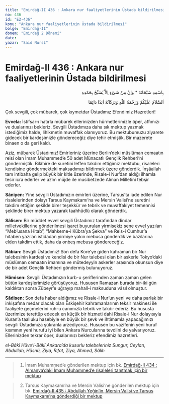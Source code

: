 ```yaml
---
title: "Emirdağ-II 436 : Ankara nur faaliyetlerinin Üstada bildirilmesi"
no: 436
id: "E2-436"
konu: "Ankara nur faaliyetlerinin Üstada bildirilmesi"
bolge: "Emirdağ-II"
donem: "Emirdağ 2 Dönemi"
date: 
yazar: "Said Nursî"
---
```


# Emirdağ-II 436 : Ankara nur faaliyetlerinin Üstada bildirilmesi

<p class="arabic" dir="rtl" title="Meal: “Subhân Allah’ın adıyla” * “Hiçbir şey yoktur ki O'nu hamd ile tesbih etmesin” [İsrâ 17:44]">بِاسْمِهِ سُبْحَانَهُ * وَاِنْ مِنْ شَىْءٍ اِلاَّ يُسَبِّحُ بِحَمْدِهِ</p>

<p class="arabic" dir="rtl" title="Meal: “Allah’ın selâmı, rahmeti ve bereketleri, ebedî ve dâimî olarak üzerinize olsun.”">اَلسَّلاَمُ عَلَيْكُمْ وَرَحْمَةُ اللّٰهِ وَبَرَكَاتُهُ اَبَدًا دَائِمًا</p>

Çok sevgili, çok mübarek, çok kıymetdar Üstadımız Efendimiz Hazretleri!

**Evvela:** İstifsar-ı hatırla mübarek ellerinizden hürmetlerimizle öper, affımızı ve dualarınızı bekleriz. Sevgili Üstadımıza daha sık mektup yazmak istediğimiz halde, lihikmetin muvaffak olamıyoruz. Bu mektubumuzu ziyarete gidecek bir kardeşimizle göndereceğiz diye tehir etmiştik. Bir mazerete binaen o da geri kaldı.

Aziz, mübarek Üstadımız! Emirleriniz üzerine Berlin’deki müslüman cemaatın reisi olan İmam Muhammed’e 50 adet Münacatlı Gençlik Rehberi’ni göndermiştik. Bilâhire de suretini leffen takdim ettiğimiz mektubu, risaleleri kendisine göndermekteki maksadımızı bildirmek üzere gönderdik. İnşâallah tam intibaha gelip büyük bir kitle üzerinde, Risale-i Nur’dan aldığı ilhamla tesir icra ederler ve azîm müjde ile musibetzede Alman Milletini tebşir ederler.

**Sâniyen:** Yine sevgili Üstadımızın emirleri üzerine, Tarsus’ta iade edilen Nur risalelerinden dolayı Tarsus Kaymakamı’na ve Mersin Valisi’ne suretini takdim ettiğim şekilde birer teşekkür ve tebrik ve muvaffakiyet temennisi şeklinde birer mektup yazarak taahhüdlü olarak gönderdik.

**Sâlisen:** Bir müddet evvel sevgili Üstadımız tarafından dindar milletvekillerine gönderilmesi işaret buyurulan yirmisekiz sene evvel yazılan “Meb’usana Hitab”, “Mahkeme-i Kübra’ya Şekva” ve Reis-i Cumhur’a hitaben yazılan istidadan yirmiye yakın mebusa gönderdik ve bazılarına elden takdim ettik, daha da onbeş mebusa göndereceğiz.

**Râbian:** Sevgili Üstadımız! Son defa Kore’ye giden kahraman bir Nur talebesinin kardeşi ve kendisi de bir Nur talebesi olan bir askerle Tokyo’daki müslüman cemaatın imamına ve mütedeyyin askerler arasında okunsun diye de bir adet Gençlik Rehberi göndermiş bulunuyoruz.

**Hâmisen:** Sevgili Üstadımızın kurb-u şeriflerinden zaman zaman gelen bütün kardeşlerimizle görüşüyoruz. Hususen Ramazan burada bir-iki gün kaldıktan sonra Zübeyr’e uğrayıp mahall-i maksuduna vâsıl olmuştur.

**Sâdisen:** Son defa haber aldığımız ve Risale-i Nur’un yeni ve daha parlak bir inkişafına medar olacak olan Eskişehir kahramanlarının teksir makinesi ile faaliyete geçmelerini ruh-u canımızla tebrik ve takdir ederiz. Bu hususta üzerimize terettüp edecek en küçük bir hizmeti dahi Risale-i Nur dolayısıyla Kuran’a taalluku hasebiyle en büyük bir şevk ve ihtimamla yapacağımızı sevgili Üstadımıza şükranla arzediyoruz. Hususen bu vazifenin yeni huruf kısmının yeni hurufu iyi bilen Ankara Nurcularına tevdiini de yalvarıyoruz. Ellerinizden tekrar öper, dualarınızı bekleriz efendimiz hazretleri.

*el-Bâkî Hüve’l-Bâkî*
*Ankara’da kusurlu talebeleriniz*
*Sungur, Ceylan, Abdullah, Hüsnü,*
*Ziya, Rıfat, Ziya, Ahmed, Sâlih*

***

> 1. İmam Muhammed’e gönderilen mektup için bk. [Emirdağ-II 434 : Almanya’daki İmam Muhammed’e risaleleri tanıtmak için bir mektup](E2-434.md)

> 2. Tarsus Kaymakamı’na ve Mersin Valisi’ne gönderilen mektup için bk. [Emirdağ-II 435 : Abdullah Yeğin’in, Mersin Valisi ve Tarsus Kaymakamı’na gönderdiği bir mektup](E2-435.md)
